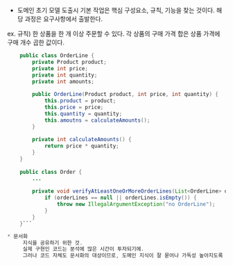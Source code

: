 * 도메인 초기 모델 도출시 기본 작업은 핵심 구성요소, 규칙, 기능을 찾는 것이다.
	해당 과정은 요구사항에서 출발한다.

ex. 규칙) 한 상품을 한 개 이상 주문할 수 있다. 각 상품의 구매 가격 합은 상품 가격에 구매 개수 곱한 값이다.
```java
	public class OrderLine {
		private Product product;
		private int price;
		private int quantity;
		private int amounts;
		
		public OrderLine(Product product, int price, int quantity) {
			this.product = product;
			this.price = price;
			this.quantity = quantity;
			this.amoutns = calculateAmounts();
		}
		
		private int calculateAmounts() {
			return price * quantity;
		}
	}
	
	public class Order {
		...
	
		private void verifyAtLeastOneOrMoreOrderLines(List<OrderLine> orderLines){
			if (orderLines == null || orderLines.isEmpty()) {
				throw new IllegalArgumentException("no OrderLine");
			}
		}
	}```	

* 문서화
	 지식을 공유하기 위한 것. 
	 실제 구현인 코드는 분석에 많은 시간이 투자되기에.
	 그러나 코드 자체도 문서화의 대상이므로, 도메인 지식이 잘 묻어나 가독성 높아지도록 코드를 작성해야함.
